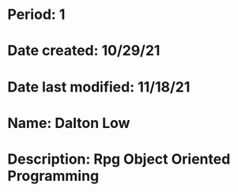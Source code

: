 # Period: 1
# Date created: 10/29/21
# Date last modified: 11/18/21
# Name: Dalton Low
# Description: Rpg Object Oriented Programming
